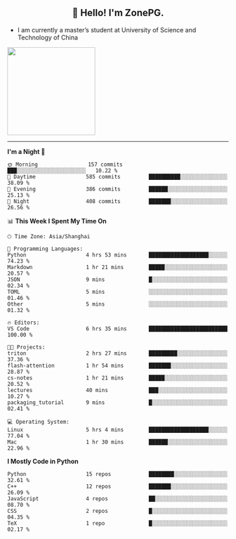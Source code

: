 <h2 align="center">👋 Hello! I'm ZonePG.</h2>

- I am currently a master’s student at University of Science and Technology of China

<img height=200 align="center" src="https://github-readme-stats.vercel.app/api?username=zonepg" />

-------

<!--START_SECTION:waka-->
**I'm a Night 🦉** 

```text
🌞 Morning                157 commits         ███░░░░░░░░░░░░░░░░░░░░░░   10.22 % 
🌆 Daytime                585 commits         ██████████░░░░░░░░░░░░░░░   38.09 % 
🌃 Evening                386 commits         ██████░░░░░░░░░░░░░░░░░░░   25.13 % 
🌙 Night                  408 commits         ███████░░░░░░░░░░░░░░░░░░   26.56 % 
```


📊 **This Week I Spent My Time On** 

```text
🕑︎ Time Zone: Asia/Shanghai

💬 Programming Languages: 
Python                   4 hrs 53 mins       ███████████████████░░░░░░   74.23 % 
Markdown                 1 hr 21 mins        █████░░░░░░░░░░░░░░░░░░░░   20.57 % 
JSON                     9 mins              █░░░░░░░░░░░░░░░░░░░░░░░░   02.34 % 
TOML                     5 mins              ░░░░░░░░░░░░░░░░░░░░░░░░░   01.46 % 
Other                    5 mins              ░░░░░░░░░░░░░░░░░░░░░░░░░   01.32 % 

🔥 Editors: 
VS Code                  6 hrs 35 mins       █████████████████████████   100.00 % 

🐱‍💻 Projects: 
triton                   2 hrs 27 mins       █████████░░░░░░░░░░░░░░░░   37.36 % 
flash-attention          1 hr 54 mins        ███████░░░░░░░░░░░░░░░░░░   28.87 % 
cs-notes                 1 hr 21 mins        █████░░░░░░░░░░░░░░░░░░░░   20.52 % 
lectures                 40 mins             ███░░░░░░░░░░░░░░░░░░░░░░   10.27 % 
packaging_tutorial       9 mins              █░░░░░░░░░░░░░░░░░░░░░░░░   02.41 % 

💻 Operating System: 
Linux                    5 hrs 4 mins        ███████████████████░░░░░░   77.04 % 
Mac                      1 hr 30 mins        ██████░░░░░░░░░░░░░░░░░░░   22.96 % 
```

**I Mostly Code in Python** 

```text
Python                   15 repos            ████████░░░░░░░░░░░░░░░░░   32.61 % 
C++                      12 repos            ███████░░░░░░░░░░░░░░░░░░   26.09 % 
JavaScript               4 repos             ██░░░░░░░░░░░░░░░░░░░░░░░   08.70 % 
CSS                      2 repos             █░░░░░░░░░░░░░░░░░░░░░░░░   04.35 % 
TeX                      1 repo              █░░░░░░░░░░░░░░░░░░░░░░░░   02.17 % 
```




<!--END_SECTION:waka-->

